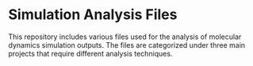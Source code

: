 # Simulation Analysis Files

This repository includes various files used for the analysis of molecular dynamics simulation outputs. The files are categorized under three main projects that require different analysis techniques.
